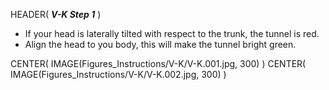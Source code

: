 HEADER( *__V-K Step 1__* )

- If your head is laterally tilted with respect to the trunk, the tunnel is red.
- Align the head to you body, this will make the tunnel bright green.

CENTER( IMAGE(Figures_Instructions/V-K/V-K.001.jpg, 300)  )
CENTER( IMAGE(Figures_Instructions/V-K/V-K.002.jpg, 300) )
